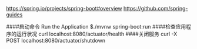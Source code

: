 https://spring.io/projects/spring-boot#overview
https://github.com/spring-guides

####启动命令
Run the Application $./mvnw spring-boot:run
####检查应用程序的运行状况
curl localhost:8080/actuator/health
####关闭服务
curl -X POST localhost:8080/actuator/shutdown